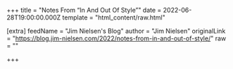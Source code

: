 
+++
title = "Notes From “In And Out Of Style”"
date = 2022-06-28T19:00:00.000Z
template = "html_content/raw.html"

[extra]
feedName = "Jim Nielsen's Blog"
author = "Jim Nielsen"
originalLink = "https://blog.jim-nielsen.com/2022/notes-from-in-and-out-of-style/"
raw = ""

+++


